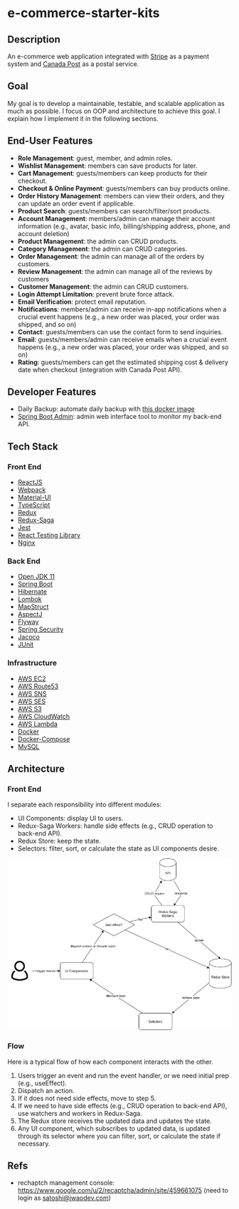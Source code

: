 # e-commerce-starter-kits

## Description

An e-commerce web application integrated with [Stripe](https://stripe.com/en-ca) as a payment system and [Canada Post](https://www.canadapost-postescanada.ca/cpc/en/home.page) as a postal service.

## Goal

My goal is to develop a maintainable, testable, and scalable application as much as possible. I focus on OOP and architecture to achieve this goal. I explain how I implement it in the following sections.

## End-User Features

  - __Role Management__: guest, member, and admin roles.
  - __Wishlist Management__: members can save products for later.
  - __Cart Management__: guests/members can keep products for their checkout.
  - __Checkout & Online Payment__: guests/members can buy products online.
  - __Order History Management__: members can view their orders, and they can update an order event if applicable.
  - __Product Search__: guests/members can search/filter/sort products.
  - __Account Management__: members/admin can manage their account information (e.g., avatar, basic info, billing/shipping address, phone, and account deletion)
  - __Product Management__: the admin can CRUD products. 
  - __Category Management__: the admin can CRUD categories.
  - __Order Management__: the admin can manage all of the orders by customers.
  - __Review Management__: the admin can manage all of the reviews by customers
  - __Customer Management__: the admin can CRUD customers.
  - __Login Attempt Limitation__: prevent brute force attack.
  - __Email Verification__: protect email reputation.
  - __Notifications__: members/admin can receive in-app notifications when a crucial event happens  (e.g., a new order was placed, your order was shipped, and so on)
  - __Contact__: guests/members can use the contact form to send inquiries.
  - __Email__: guests/members/admin can receive emails when a crucial event happens (e.g., a new order was placed, your order was shipped, and so on)
  - __Rating__: guests/members can get the estimated shipping cost & delivery date when checkout (integration with Canada Post API).

## Developer Features

  - Daily Backup: automate daily backup with [this docker image](https://github.com/databacker/mysql-backup)
  - [Spring Boot Admin](https://github.com/codecentric/spring-boot-admin): admin web interface tool to monitor my back-end API.  

## Tech Stack

### Front End

  - [ReactJS](https://reactjs.org/)
  - [Webpack](https://webpack.js.org/)
  - [Material-UI](https://material-ui.com/)
  - [TypeScript](https://www.typescriptlang.org/)
  - [Redux](https://redux.js.org/)
  - [Redux-Saga](https://redux-saga.js.org/)
  - [Jest](https://jestjs.io/)
  - [React Testing Library](https://testing-library.com/docs/react-testing-library/intro/)
  - [Nginx](https://www.nginx.com/)

### Back End

  - [Open JDK 11](https://openjdk.java.net/projects/jdk/11/)
  - [Spring Boot](https://spring.io/projects/spring-boot)
  - [Hibernate](https://hibernate.org/)
  - [Lombok](https://projectlombok.org/)
  - [MapStruct](https://mapstruct.org/)
  - [AspectJ](https://www.eclipse.org/aspectj/)
  - [Flyway](https://flywaydb.org/)
  - [Spring Security](https://spring.io/projects/spring-security)
  - [Jacoco](https://www.eclemma.org/jacoco/)
  - [JUnit](https://junit.org/junit4/)
	

### Infrastructure

  - [AWS EC2](https://aws.amazon.com/ec2/?ec2-whats-new.sort-by=item.additionalFields.postDateTime&ec2-whats-new.sort-order=desc)
  - [AWS Route53](https://aws.amazon.com/route53/)
  - [AWS SNS](https://aws.amazon.com/sns/?whats-new-cards.sort-by=item.additionalFields.postDateTime&whats-new-cards.sort-order=desc)
  - [AWS SES](https://aws.amazon.com/ses/)
  - [AWS S3](https://aws.amazon.com/s3/)
  - [AWS CloudWatch](https://aws.amazon.com/cloudwatch/)
  - [AWS Lambda](https://aws.amazon.com/lambda/)
  - [Docker](https://www.docker.com/)
  - [Docker-Compose](https://docs.docker.com/compose/)
  - [MySQL](https://www.mysql.com/)

## Architecture

### Front End

I separate each responsibility into different modules:

  - UI Components: display UI to users.
  - Redux-Saga Workers: handle side effects (e.g., CRUD operation to back-end API).
  - Redux Store: keep the state.
  - Selectors: filter, sort, or calculate the state as UI components desire. 

![alt text](https://github.com/stsiwo/e-commerce-starter-kits/blob/main/front-end-architecture.png "Architecture Front End 1")

### Flow

Here is a typical flow of how each component interacts with the other.

  1. Users trigger an event and run the event handler, or we need initial prep (e.g., useEffect).
  2. Dispatch an action.
  3. If it does not need side effects, move to step 5.
  4. If we need to have side effects (e.g., CRUD operation to back-end API), use watchers and workers in Redux-Saga.
  5. The Redux store receives the updated data and updates the state.
  6. Any UI component, which subscribes to updated data, is updated through its selector where you can filter, sort, or calculate the state if necessary. 

## Refs

  - rechaptch management console: https://www.google.com/u/2/recaptcha/admin/site/459661075 (need to login as satoshi@iwaodev.com)

